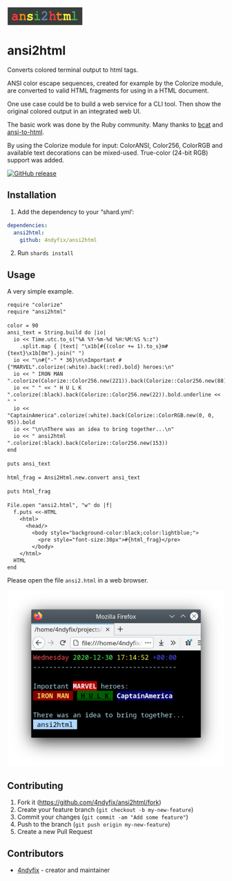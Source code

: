 
![](ansi2html.png)


# ansi2html
Converts colored terminal output to html tags.

ANSI color escape sequences, created for example by the Colorize module,
are converted to valid HTML fragments for using in a HTML document.

One use case could be to build a web service for a CLI tool.
Then show the original colored output in an integrated web UI.

The basic work was done by the Ruby community. Many thanks to
[bcat](https://github.com/rtomayko/bcat/blob/master/lib/bcat/ansi.rb) and
[ansi-to-html](https://github.com/uu59/ansi-to-html).

By using the Colorize module for input: ColorANSI, Color256, ColorRGB and available text decorations can be mixed-used. True-color (24-bit RGB) support was added.

[![GitHub release](https://img.shields.io/github/release/4ndyfix/ansi2html.svg)](https://github.com/4ndyfix/ansi2html/releases)

## Installation

1. Add the dependency to your “shard.yml’:

```yaml
dependencies:
  ansi2html:
    github: 4ndyfix/ansi2html
```

2. Run `shards install`

## Usage

A very simple example.

```crystal
require "colorize"
require "ansi2html"

color = 90
ansi_text = String.build do |io|
  io << Time.utc.to_s("%A %Y-%m-%d %H:%M:%S %:z")
    .split.map { |text| "\x1b[#{(color += 1).to_s}m#{text}\x1b[0m"}.join(" ")
  io << "\n#{"-" * 36}\n\nImportant #{"MARVEL".colorize(:white).back(:red).bold} heroes:\n"
  io << " IRON MAN ".colorize(Colorize::Color256.new(221)).back(Colorize::Color256.new(88)).bright
  io << " " << " H U L K ".colorize(:black).back(Colorize::Color256.new(22)).bold.underline << " "
  io << "CaptainAmerica".colorize(:white).back(Colorize::ColorRGB.new(0, 0, 95)).bold
  io << "\n\nThere was an idea to bring together...\n"
  io << " ansi2html ".colorize(:black).back(Colorize::Color256.new(153))
end

puts ansi_text

html_frag = Ansi2Html.new.convert ansi_text

puts html_frag

File.open "ansi2.html", "w" do |f|
  f.puts <<-HTML
    <html>
      <head/>
        <body style="background-color:black;color:lightblue;">
          <pre style="font-size:30px">#{html_frag}</pre>
        </body>
    </html>
  HTML
end
```
Please open the file `ansi2.html` in a web browser.

![](screenshot.png)

## Contributing

1. Fork it (<https://github.com/4ndyfix/ansi2html/fork>)
2. Create your feature branch (`git checkout -b my-new-feature`)
3. Commit your changes (`git commit -am "Add some feature"`)
4. Push to the branch (`git push origin my-new-feature`)
5. Create a new Pull Request

## Contributors

* [4ndyfix](https://github.com/4ndyfix) - creator and maintainer
